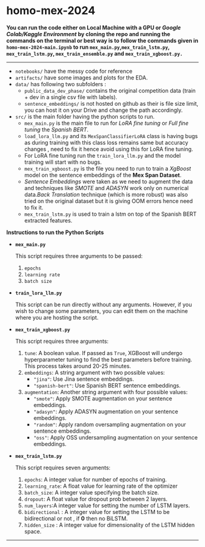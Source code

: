 # homo-mex-2024
**You can run the code either on Local Machine with a GPU or *Google Colab/Kaggle Environment* by cloning the repo and running the commands on the terminal or best way is to follow the commands given in `homo-mex-2024-main.ipynb` to run `mex_main.py`,`mex_train_lstm.py`, `mex_train_lstm.py`, `mex_train_ensemble.py` and `mex_train_xgboost.py.`**

<hr>

- `notebooks/` have the messy code for reference 
- `artifacts/` have some images and plots for the EDA.
- `data/` has following two subfolders :
    - `public_data_dev_phase/` contains the original competition data (train + dev in a single csv file with labels).
    - `sentence_embeddings/` is not hosted on github as their is file size limit, you can host it on your Drive and change the path accordingly.
- `src/` is the main folder having the python scripts to run.
    - `mex_main.py` is the main file to run for *LoRA fine tuning* or *Full fine tuning* the *Spanish BERT*.
    - `load_lora_llm.py` and its `MexSpanClassifierLoRA` class is having bugs as during training with this class loss remains same but accuracy changes , need to fix it hence avoid using this for LoRA fine tuning.
    - For LoRA fine tuning run the `train_lora_llm.py` and the model training will start with no bugs.
    - `mex_train_xgboost.py` is the file you need to run to train a *XgBoost* model on the sentence embeddings of the **Mex Span Dataset**.
    - *Sentence Embeddings* were taken as we need to augment the data and techniques like *SMOTE* and  *ADASYN* work only on numerical data.*Back Translation* technique (which is more robust) was also tried on the original dataset but it is giving OOM errors hence need to fix it.
    - `mex_train_lstm.py` is used to train a lstm on top of the Spanish BERT extracted features.

</hr>

**Instructions to run the Python Scripts**

- **`mex_main.py`**

    This script requires three arguments to be passed:

    1. `epochs`
    2. `learning rate`
    3. `batch size`

- **`train_lora_llm.py`**

    This script can be run directly without any arguments. However, if you wish to change some parameters, you can edit them on the machine where you are hosting the script.

- **`mex_train_xgboost.py`**

    This script requires three arguments:

    1. `tune`: A boolean value. If passed as `True`, XGBoost will undergo hyperparameter tuning to find the best parameters before training. This process takes around 20-25 minutes.
    2. `embeddings`: A string argument with two possible values:
        - `"jina"`: Use Jina sentence embeddings.
        - `"spanish-bert"`: Use Spanish BERT sentence embeddings.
    3. `augmentation`: Another string argument with four possible values:
        - `"smote"`: Apply SMOTE augmentation on your sentence embeddings.
        - `"adasyn"`: Apply ADASYN augmentation on your sentence embeddings.
        - `"random"`: Apply random oversampling augmentation on your sentence embeddings.
        - `"oss"`: Apply OSS undersampling augmentation on your sentence embeddings.

- **`mex_train_lstm.py`**

    This script requires seven arguments:

    1. `epochs`: A integer value for number of epochs of training.
    2. `learning_rate`: A float value for learning rate of the optimizer
    3. `batch_size`: A integer value specifying the batch size.
    4. `dropout`: A float value for dropout prob between 2 layers.
    5. `num_layers`:A integer value for setting the number of LSTM layers.
    6. `bidirectional` : A integer value for setting the LSTM to be bidirectional or not , if **0** then no BiLSTM.
    7. `hidden_size` : A integer value for dimensionality of the LSTM hidden space.
<hr>

<!-- *I think the best way to run the scripts is on Google Colab,host your data their and just run the `homo-mex-2024-main.ipynb`.*
<hr> -->
<!-- <details>
  <summary>Next approaches planned</summary>
  - Using features from Spanish BERT and instead of directly applying a softmax layer we can train a another LSTM or Transformer.
  - Use contrastive losses to enhance the feature representations and then using some classifiers on top of it.
</details> -->
